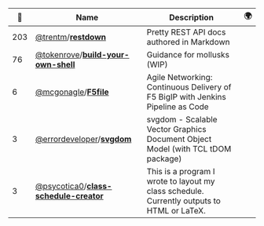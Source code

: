 |:star2: | Name | Description | 🌍|
|---|---|---|---|
|203|[@trentm](https://github.com/trentm)/[**restdown**](https://github.com/trentm/restdown)|Pretty REST API docs authored in Markdown||
|76|[@tokenrove](https://github.com/tokenrove)/[**build-your-own-shell**](https://github.com/tokenrove/build-your-own-shell)|Guidance for mollusks (WIP)||
|6|[@mcgonagle](https://github.com/mcgonagle)/[**F5file**](https://github.com/mcgonagle/F5file)|Agile Networking: Continuous Delivery of F5 BigIP with Jenkins Pipeline as Code||
|3|[@errordeveloper](https://github.com/errordeveloper)/[**svgdom**](https://github.com/errordeveloper/svgdom)|svgdom - Scalable Vector Graphics Document Object Model (with TCL tDOM package)||
|3|[@psycotica0](https://github.com/psycotica0)/[**class-schedule-creator**](https://github.com/psycotica0/class-schedule-creator)|This is a program I wrote to layout my class schedule. Currently outputs to HTML or LaTeX.||

